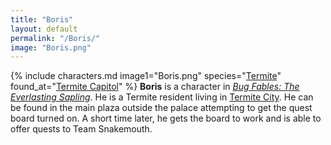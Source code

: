 ```yaml
---
title: "Boris"
layout: default
permalink: "/Boris/"
image: "Boris.png"
---
```

{% include characters.md image1="Boris.png" species="[Termite](/Termite)" found_at="[Termite Capitol](/Termite_Capitol)" %}
**Boris** is a character in *[Bug Fables: The Everlasting Sapling](/Bug_Fables:_The_Everlasting_Sapling)*. He is a Termite resident living in [Termite City](/Termite_City). He can be found in the main plaza outside the palace attempting to get the quest board turned on. A short time later, he gets the board to work and is able to offer quests to Team Snakemouth.